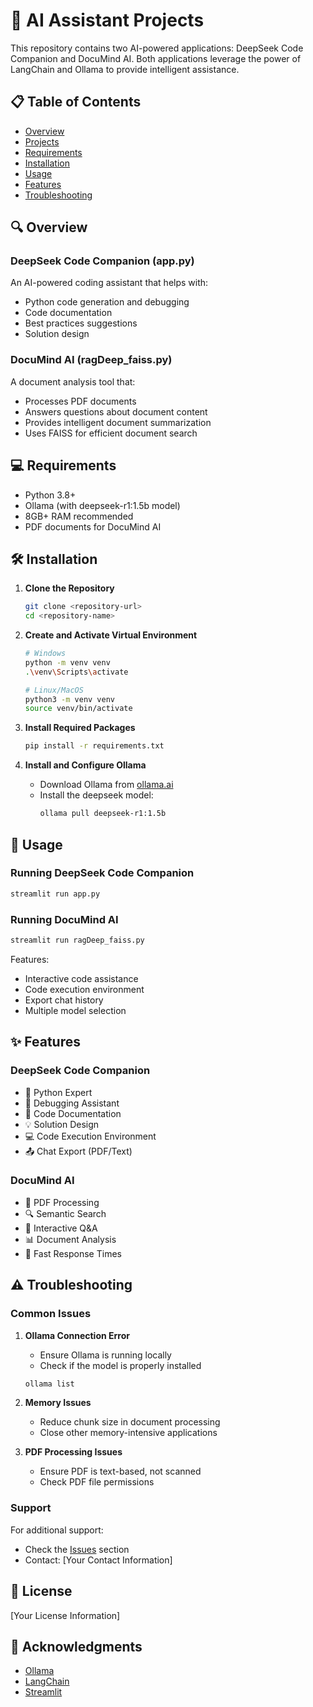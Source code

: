 # 🤖 AI Assistant Projects

This repository contains two AI-powered applications: DeepSeek Code Companion and DocuMind AI. Both applications leverage the power of LangChain and Ollama to provide intelligent assistance.

## 📋 Table of Contents
- [Overview](#overview)
- [Projects](#projects)
- [Requirements](#requirements)
- [Installation](#installation)
- [Usage](#usage)
- [Features](#features)
- [Troubleshooting](#troubleshooting)

## 🔍 Overview

### DeepSeek Code Companion (app.py)
An AI-powered coding assistant that helps with:
- Python code generation and debugging
- Code documentation
- Best practices suggestions
- Solution design

### DocuMind AI (ragDeep_faiss.py)
A document analysis tool that:
- Processes PDF documents
- Answers questions about document content
- Provides intelligent document summarization
- Uses FAISS for efficient document search

## 💻 Requirements

- Python 3.8+
- Ollama (with deepseek-r1:1.5b model)
- 8GB+ RAM recommended
- PDF documents for DocuMind AI

## 🛠️ Installation

1. **Clone the Repository**
   ```bash
   git clone <repository-url>
   cd <repository-name>
   ```

2. **Create and Activate Virtual Environment**
   ```bash
   # Windows
   python -m venv venv
   .\venv\Scripts\activate

   # Linux/MacOS
   python3 -m venv venv
   source venv/bin/activate
   ```

3. **Install Required Packages**
   ```bash
   pip install -r requirements.txt
   ```

4. **Install and Configure Ollama**
   - Download Ollama from [ollama.ai](https://ollama.ai)
   - Install the deepseek model:
     ```bash
     ollama pull deepseek-r1:1.5b
     ```

## 🚀 Usage

### Running DeepSeek Code Companion
```bash
streamlit run app.py
```

### Running DocuMind AI
```bash
streamlit run ragDeep_faiss.py
```

Features:
- Interactive code assistance
- Code execution environment
- Export chat history
- Multiple model selection

## ✨ Features

### DeepSeek Code Companion
- 🐍 Python Expert
- 🐞 Debugging Assistant
- 📝 Code Documentation
- 💡 Solution Design
- 💻 Code Execution Environment
- 📤 Chat Export (PDF/Text)

### DocuMind AI
- 📄 PDF Processing
- 🔍 Semantic Search
- 💬 Interactive Q&A
- 📊 Document Analysis
- 🚀 Fast Response Times

## ⚠️ Troubleshooting

### Common Issues
1. **Ollama Connection Error**
   - Ensure Ollama is running locally
   - Check if the model is properly installed
   ```bash
   ollama list
   ```

2. **Memory Issues**
   - Reduce chunk size in document processing
   - Close other memory-intensive applications

3. **PDF Processing Issues**
   - Ensure PDF is text-based, not scanned
   - Check PDF file permissions

### Support
For additional support:
- Check the [Issues](link-to-issues) section
- Contact: [Your Contact Information]

## 📄 License
[Your License Information]

## 🙏 Acknowledgments
- [Ollama](https://ollama.ai)
- [LangChain](https://python.langchain.com/)
- [Streamlit](https://streamlit.io/)